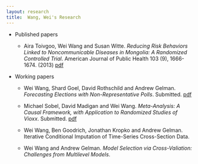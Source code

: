 ```yaml
---
layout: research
title:  Wang, Wei's Research
---
```


* Published papers
  - Aira Toivgoo, Wei Wang and Susan Witte. _Reducing Risk Behaviors Linked to Noncommunicable Diseases in Mongolia: A Randomized Controlled Trial_. American Journal of Public Health 103 (9), 1666-1674. (2013) [pdf](reducing-risk-behaviros-linked-to-noncommunicable-diseases.pdf)

* Working papers
  - Wei Wang, Shard Goel, David Rothschild and Andrew Gelman. _Forecasting Elections with Non-Representative Polls_. Submitted. [pdf](forecasting-with-nonrepresentative-polls.pdf)
 
  - Michael Sobel, David Madigan and Wei Wang. _Meta-Analysis: A Causal Framework, with Application to Randomized Studies of Vioxx_. Submitted. [pdf](Meta-Analysis-A-Causal-Framework.pdf)

  - Wei Wang, Ben Goodrich, Jonathan Kropko and Andrew Gelman. Iterative Conditional Imputation of Time-Series Cross-Section Data.

  - Wei Wang and Andrew Gelman. _Model Selection via Cross-Valiation: Challenges from Multilevel Models_. 
 
